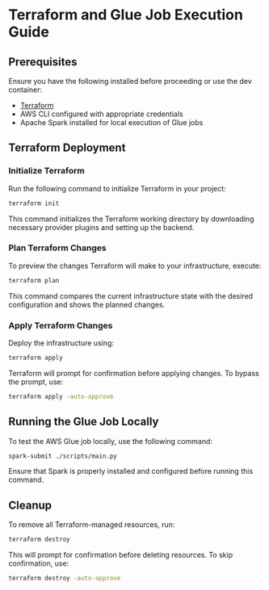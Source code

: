 # Terraform and Glue Job Execution Guide

## Prerequisites

Ensure you have the following installed before proceeding or use the dev container:
- [Terraform](https://developer.hashicorp.com/terraform/downloads)
- AWS CLI configured with appropriate credentials
- Apache Spark installed for local execution of Glue jobs

## Terraform Deployment

### Initialize Terraform
Run the following command to initialize Terraform in your project:
```sh
terraform init
```
This command initializes the Terraform working directory by downloading necessary provider plugins and setting up the backend.

### Plan Terraform Changes
To preview the changes Terraform will make to your infrastructure, execute:
```sh
terraform plan
```
This command compares the current infrastructure state with the desired configuration and shows the planned changes.

### Apply Terraform Changes
Deploy the infrastructure using:
```sh
terraform apply
```
Terraform will prompt for confirmation before applying changes. To bypass the prompt, use:
```sh
terraform apply -auto-approve
```

## Running the Glue Job Locally
To test the AWS Glue job locally, use the following command:
```sh
spark-submit ./scripts/main.py
```
Ensure that Spark is properly installed and configured before running this command.

## Cleanup
To remove all Terraform-managed resources, run:
```sh
terraform destroy
```
This will prompt for confirmation before deleting resources. To skip confirmation, use:
```sh
terraform destroy -auto-approve
